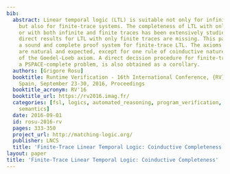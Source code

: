 ```yaml
---
bib:
  abstract: Linear temporal logic (LTL) is suitable not only for infinite-trace systems,
    but also for finite-trace systems. The completeness of LTL with only infinite
    or with both infinite and finite traces has been extensively studied, but similar
    direct results for LTL with only finite traces are missing. This paper proposes
    a sound and complete proof system for finite-trace LTL. The axioms and proof rules
    are natural and expected, except for one rule of coinductive nature, reminiscent
    of the Goedel-Loeb axiom. A direct decision procedure for finite-trace LTL satisfiability,
    a PSPACE-complete problem, is also obtained as a corollary.
  authors: [Grigore Rosu]
  booktitle: Runtime Verification - 16th International Conference, {RV} 2016 Madrid,
    Spain, September 23-30, 2016, Proceedings
  booktitle_acronym: RV'16
  booktitle_url: https://rv2016.imag.fr/
  categories: [fsl, logics, automated_reasoning, program_verification, matching_logic,
    semantics]
  date: 2016-09-01
  id: rosu-2016-rv
  pages: 333-350
  project_url: http://matching-logic.org/
  publisher: LNCS
  title: 'Finite-Trace Linear Temporal Logic: Coinductive Completeness'
layout: paper
title: 'Finite-Trace Linear Temporal Logic: Coinductive Completeness'
---
```

